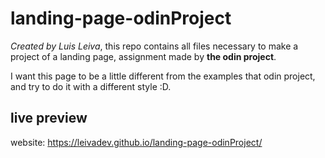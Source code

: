 # landing-page-odinProject

_Created by Luis Leiva_, this repo contains all files necessary to make a project of a landing page, assignment made by **the odin project**.

I want this page to be a little different from the examples that odin project, and try to do it with a different style :D.

## live preview

website: https://leivadev.github.io/landing-page-odinProject/
